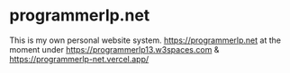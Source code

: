 # programmerlp.net
This is my own personal website system.
https://programmerlp.net
at the moment under https://programmerlp13.w3spaces.com & https://programmerlp-net.vercel.app/
